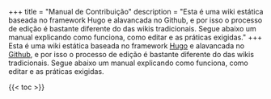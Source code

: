 +++
title = "Manual de Contribuição"
description = "Esta é uma wiki estática baseada no framework Hugo e alavancada no Github, e por isso o processo de edição é bastante diferente do das wikis tradicionais. Segue abaixo um manual explicando como funciona, como editar e as práticas exigidas."
+++
Esta é uma wiki estática baseada no framework [Hugo](https://gohugo.io/) e alavancada no [Github](https://github.com/), e por isso o processo de edição é bastante diferente do das wikis tradicionais. Segue abaixo um manual explicando como funciona, como editar e as práticas exigidas.

{{< toc >}}
